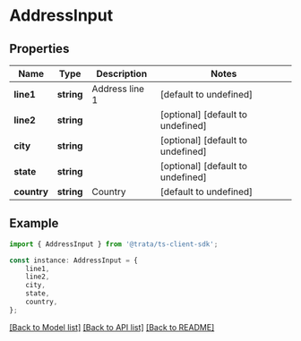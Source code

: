# AddressInput


## Properties

Name | Type | Description | Notes
------------ | ------------- | ------------- | -------------
**line1** | **string** | Address line 1 | [default to undefined]
**line2** | **string** |  | [optional] [default to undefined]
**city** | **string** |  | [optional] [default to undefined]
**state** | **string** |  | [optional] [default to undefined]
**country** | **string** | Country | [default to undefined]

## Example

```typescript
import { AddressInput } from '@trata/ts-client-sdk';

const instance: AddressInput = {
    line1,
    line2,
    city,
    state,
    country,
};
```

[[Back to Model list]](../README.md#documentation-for-models) [[Back to API list]](../README.md#documentation-for-api-endpoints) [[Back to README]](../README.md)
